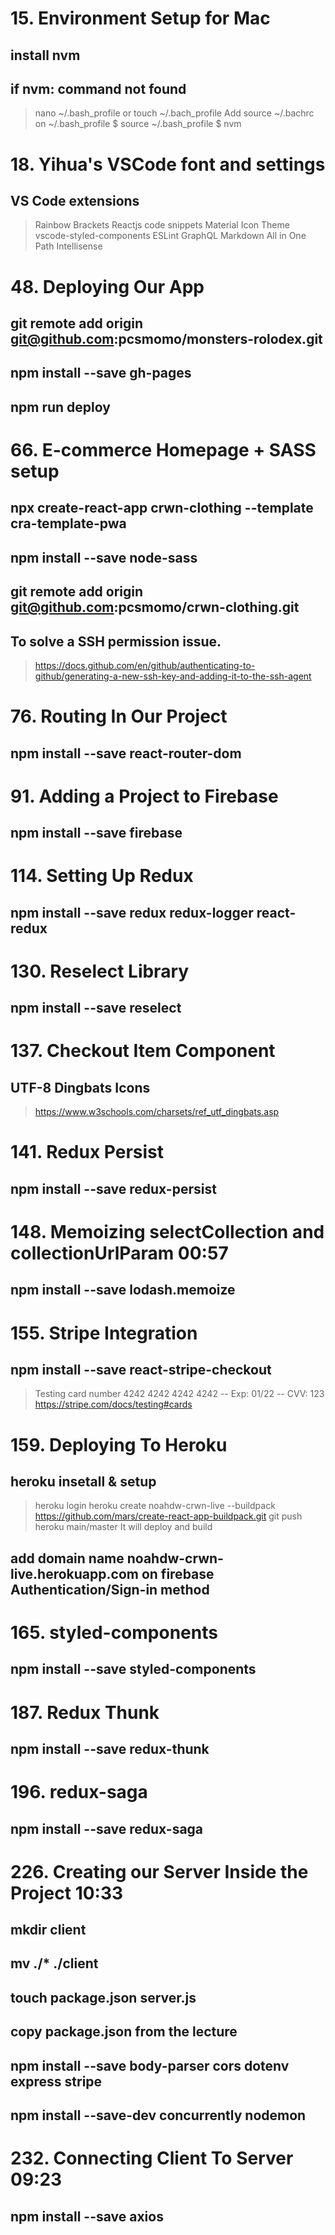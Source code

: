 # 15. Environment Setup for Mac

## install nvm

## if nvm: command not found

> nano ~/.bash_profile or touch ~/.bach_profile
> Add source ~/.bachrc on ~/.bash_profile
> $ source ~/.bash_profile
> $ nvm

# 18. Yihua's VSCode font and settings

## VS Code extensions

> Rainbow Brackets
> Reactjs code snippets
> Material Icon Theme
> vscode-styled-components
> ESLint
> GraphQL
> Markdown All in One
> Path Intellisense

# 48. Deploying Our App

## git remote add origin git@github.com:pcsmomo/monsters-rolodex.git

## npm install --save gh-pages

## npm run deploy

# 66. E-commerce Homepage + SASS setup

## npx create-react-app crwn-clothing --template cra-template-pwa

## npm install --save node-sass

## git remote add origin git@github.com:pcsmomo/crwn-clothing.git

## To solve a SSH permission issue.

> https://docs.github.com/en/github/authenticating-to-github/generating-a-new-ssh-key-and-adding-it-to-the-ssh-agent

# 76. Routing In Our Project

## npm install --save react-router-dom

# 91. Adding a Project to Firebase

## npm install --save firebase

# 114. Setting Up Redux

## npm install --save redux redux-logger react-redux

# 130. Reselect Library

## npm install --save reselect

# 137. Checkout Item Component

## UTF-8 Dingbats Icons

> https://www.w3schools.com/charsets/ref_utf_dingbats.asp

# 141. Redux Persist

## npm install --save redux-persist

# 148. Memoizing selectCollection and collectionUrlParam 00:57

## npm install --save lodash.memoize

# 155. Stripe Integration

## npm install --save react-stripe-checkout

> Testing card number
> 4242 4242 4242 4242 -- Exp: 01/22 -- CVV: 123
> https://stripe.com/docs/testing#cards

# 159. Deploying To Heroku

## heroku insetall & setup

> heroku login
> heroku create noahdw-crwn-live --buildpack https://github.com/mars/create-react-app-buildpack.git
> git push heroku main/master
> It will deploy and build

## add domain name noahdw-crwn-live.herokuapp.com on firebase Authentication/Sign-in method

# 165. styled-components

## npm install --save styled-components

# 187. Redux Thunk

## npm install --save redux-thunk

# 196. redux-saga

## npm install --save redux-saga

# 226. Creating our Server Inside the Project 10:33

## mkdir client

## mv ./\* ./client

## touch package.json server.js

## copy package.json from the lecture

## npm install --save body-parser cors dotenv express stripe

## npm install --save-dev concurrently nodemon

# 232. Connecting Client To Server 09:23

## npm install --save axios
